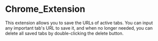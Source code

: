# Chrome_Extension
This extension allows you to save the URLs of active tabs. You can input any important tab's URL to save it, and when no longer needed, you can delete all saved tabs by double-clicking the delete button.
